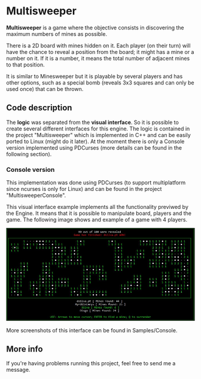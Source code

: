 # Multisweeper
**Multisweeper** is a game where the objective consists in discovering the maximum numbers of mines as possible.

There is a 2D board with mines hidden on it. Each player (on their turn) will have the chance to reveal a position from the board; it might has a mine or a number on it. If it is a number, it means the total number of adjacent mines to that position. 

It is similar to Minesweeper but it is playable by several players and has other options, such as a special bomb (reveals 3x3 squares and can only be used once) that can be thrown. 

## Code description

The **logic** was separated from the **visual interface**. So it is possible to create several different interfaces for this engine. 
The logic is contained in the project "Multisweeper" which is implemented in C++ and can be easily ported to Linux (might do it later).
At the moment there is only a Console version implemented using PDCurses (more details can be found in the following section).

### Console version
This implementation was done using PDCurses (to support multiplatform since ncurses is only for Linux) and can be found in the project "MultisweeperConsole".

This visual interface example implements all the functionality previwed by the Engine. It means that it is possible to manipulate board, players and the game. The following image shows and example of a game with 4 players.

![alt tag](https://raw.githubusercontent.com/dbtdsilva/multisweeper/master/Samples/Console/board_finish.JPG)

More screenshots of this interface can be found in Samples/Console.

## More info

If you're having problems running this project, feel free to send me a message.
